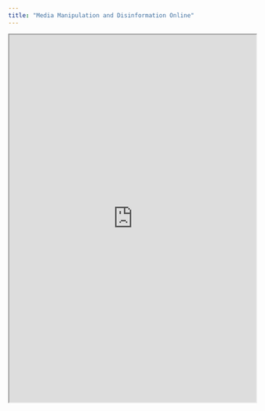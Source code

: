 ```yaml
---
title: "Media Manipulation and Disinformation Online"
---
```




<iframe height="750" width="100%" src="https://ewelton.github.io/ktest/wiki.html#Media%20Manipulation%20and%20Disinformation%20Online"></iframe>
